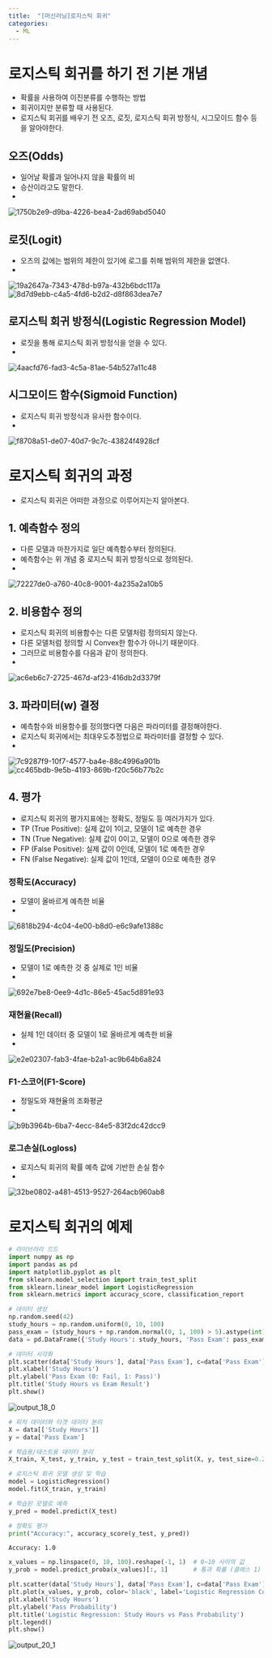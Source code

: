 ```yaml
---
title:  "[머신러닝]로지스틱 회귀"
categories:
  - ML
---  
```

# 로지스틱 회귀를 하기 전 기본 개념
- 확률을 사용하여 이진분류를 수행하는 방법
- 회귀이지만 분류할 때 사용된다.
- 로지스틱 회귀를 배우기 전 오즈, 로짓, 로지스틱 회귀 방정식, 시그모이드 함수 등을 알아야한다.

## 오즈(Odds)
- 일어날 확률과 일어나지 않을 확률의 비
- 승산이라고도 말한다.
- 
![1750b2e9-d9ba-4226-bea4-2ad69abd5040](https://github.com/user-attachments/assets/d938035b-35fd-4160-9915-4779e7a4c378)

## 로짓(Logit)
- 오즈의 값에는 범위의 제한이 있기에 로그를 취해 범위의 제한을 없앤다.
- 
![19a2647a-7343-478d-b97a-432b6bdc117a](https://github.com/user-attachments/assets/efb56f2e-5990-4adb-80ac-b8ba6d8281c6)
![8d7d9ebb-c4a5-4fd6-b2d2-d8f863dea7e7](https://github.com/user-attachments/assets/9c874587-ec2d-4411-b0e3-cc0435e08fd6)

## 로지스틱 회귀 방정식(Logistic Regression Model)
- 로짓을 통해 로지스틱 회귀 방정식을 얻을 수 있다.
- 
![4aacfd76-fad3-4c5a-81ae-54b527a11c48](https://github.com/user-attachments/assets/b74f222e-559e-4a84-b848-1a9180bf0651)

## 시그모이드 함수(Sigmoid Function)
- 로지스틱 회귀 방정식과 유사한 함수이다.
- 
![f8708a51-de07-40d7-9c7c-43824f4928cf](https://github.com/user-attachments/assets/1d1a1ccd-607d-42b5-9351-5df1ce098b33)

# 로지스틱 회귀의 과정
- 로지스틱 회귀은 어떠한 과정으로 이루어지는지 알아본다.

## 1. 예측함수 정의
- 다른 모델과 마찬가지로 일단 예측함수부터 정의된다.
- 예측함수는 위 개념 중 로지스틱 회귀 방정식으로 정의된다.
- 
![72227de0-a760-40c8-9001-4a235a2a10b5](https://github.com/user-attachments/assets/92f20044-9561-482f-a426-fd859d17372c)

## 2. 비용함수 정의
- 로지스틱 회귀의 비용함수는 다른 모델처럼 정의되지 않는다.
- 다른 모델처럼 정의할 시 Convex한 함수가 아니기 때문이다.
- 그러므로 비용함수를 다음과 같이 정의한다.
- 
![ac6eb6c7-2725-467d-af23-416db2d3379f](https://github.com/user-attachments/assets/12c79aeb-6170-449d-8eb8-0c7a9cb71526)

## 3. 파라미터(w) 결정
- 예측함수와 비용함수를 정의했다면 다음은 파라미터를 결정해야한다.
- 로지스틱 회귀에서는 최대우도추정법으로 파라미터를 결정할 수 있다.
- 
![7c9287f9-10f7-4577-ba4e-88c4996a901b](https://github.com/user-attachments/assets/c280c151-2410-4363-b5b5-7abc4f6c25d2)
![cc465bdb-9e5b-4193-869b-f20c56b77b2c](https://github.com/user-attachments/assets/96c6789f-613d-4e59-b817-4ebf6cceafea)

## 4. 평가
- 로지스틱 회귀의 평가지표에는 정확도, 정밀도 등 여러가지가 있다.
- TP (True Positive): 실제 값이 1이고, 모델이 1로 예측한 경우
- TN (True Negative): 실제 값이 0이고, 모델이 0으로 예측한 경우
- FP (False Positive): 실제 값이 0인데, 모델이 1로 예측한 경우
- FN (False Negative): 실제 값이 1인데, 모델이 0으로 예측한 경우

### 정확도(Accuracy)
- 모델이 올바르게 예측한 비율
- 
![6818b294-4c04-4e00-b8d0-e6c9afe1388c](https://github.com/user-attachments/assets/42f59a64-2575-4c13-bfc7-7c8b8de98b01)

### 정밀도(Precision)
- 모델이 1로 예측한 것 중 실제로 1인 비율
- 
![692e7be8-0ee9-4d1c-86e5-45ac5d891e93](https://github.com/user-attachments/assets/7d62eb47-75b6-408a-b443-32524ba89b2d)

### 재현율(Recall)
- 실제 1인 데이터 중 모델이 1로 올바르게 예측한 비율
- 
![e2e02307-fab3-4fae-b2a1-ac9b64b6a824](https://github.com/user-attachments/assets/b7ca1676-6803-4246-95ba-4b66b4214478)

### F1-스코어(F1-Score)
- 정밀도와 재현율의 조화평균
- 
![b9b3964b-6ba7-4ecc-84e5-83f2dc42dcc9](https://github.com/user-attachments/assets/eb5269bf-2dd4-4264-adc1-fff4b440c6a4)

### 로그손실(Logloss)
- 로지스틱 회귀의 확률 예측 값에 기반한 손실 함수
- 
![32be0802-a481-4513-9527-264acb960ab8](https://github.com/user-attachments/assets/ade50e0b-4ec7-4941-b2a4-f9ebef945d93)

# 로지스틱 회귀의 예제


```python
# 라이브러리 드드
import numpy as np
import pandas as pd
import matplotlib.pyplot as plt
from sklearn.model_selection import train_test_split
from sklearn.linear_model import LogisticRegression
from sklearn.metrics import accuracy_score, classification_report
```


```python
# 데이터 생성
np.random.seed(42)
study_hours = np.random.uniform(0, 10, 100) 
pass_exam = (study_hours + np.random.normal(0, 1, 100) > 5).astype(int)
data = pd.DataFrame({'Study Hours': study_hours, 'Pass Exam': pass_exam})
```


```python
# 데이터 시각화
plt.scatter(data['Study Hours'], data['Pass Exam'], c=data['Pass Exam'], cmap='bwr', edgecolor='k')
plt.xlabel('Study Hours')
plt.ylabel('Pass Exam (0: Fail, 1: Pass)')
plt.title('Study Hours vs Exam Result')
plt.show()
```


    
![output_18_0](https://github.com/user-attachments/assets/6dbff209-5a90-4a7c-907d-7cea20cf63c4)
    



```python
# 피처 데이터와 타겟 데이터 분리
X = data[['Study Hours']]  
y = data['Pass Exam']      

# 학습용/테스트용 데이터 분리
X_train, X_test, y_train, y_test = train_test_split(X, y, test_size=0.2, random_state=42)

# 로지스틱 회귀 모델 생성 및 학습
model = LogisticRegression()
model.fit(X_train, y_train)

# 학습된 모델로 예측
y_pred = model.predict(X_test)

# 정확도 평가
print("Accuracy:", accuracy_score(y_test, y_pred))
```

    Accuracy: 1.0
    


```python
x_values = np.linspace(0, 10, 100).reshape(-1, 1)  # 0~10 사이의 값
y_prob = model.predict_proba(x_values)[:, 1]       # 통과 확률 (클래스 1)

plt.scatter(data['Study Hours'], data['Pass Exam'], c=data['Pass Exam'], cmap='bwr', edgecolor='k', label='Data')
plt.plot(x_values, y_prob, color='black', label='Logistic Regression Curve')
plt.xlabel('Study Hours')
plt.ylabel('Pass Probability')
plt.title('Logistic Regression: Study Hours vs Pass Probability')
plt.legend()
plt.show()
```

    


    
![output_20_1](https://github.com/user-attachments/assets/441652d3-a531-49ee-a8de-8b63a73d2e1b)
    


